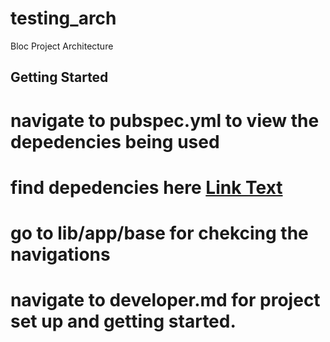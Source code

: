 # testing_arch

Bloc Project Architecture

## Getting Started
 # navigate to pubspec.yml to view the depedencies being used
 # find depedencies here [Link Text](https://pub.dev)
 # go to lib/app/base for chekcing the navigations 
 # navigate to developer.md for project set up and getting started.

